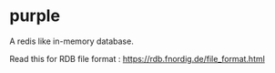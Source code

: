 # purple
A redis like in-memory database.

Read this for RDB file format : 
https://rdb.fnordig.de/file_format.html
